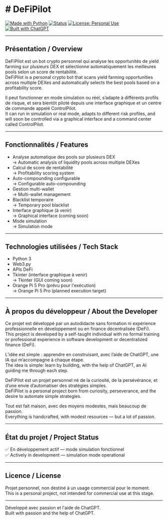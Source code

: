 # # DeFiPilot

[![Made with Python](https://img.shields.io/badge/Made%20with-Python-3776AB?logo=python&logoColor=white)](https://www.python.org/)
[![Status](https://img.shields.io/badge/status-in%20development-yellow)]()
[![License: Personal Use](https://img.shields.io/badge/license-Personal--Use-lightgrey)]()
[![Built with ChatGPT](https://img.shields.io/badge/built%20with-ChatGPT-10a37f?logo=openai&logoColor=white)](https://openai.com/chatgpt)

---

## Présentation / Overview

DeFiPilot est un bot crypto personnel qui analyse les opportunités de yield farming sur plusieurs DEX et sélectionne automatiquement les meilleures pools selon un score de rentabilité.  
DeFiPilot is a personal crypto bot that scans yield farming opportunities across multiple DEXes and automatically selects the best pools based on a profitability score.

Il peut fonctionner en mode simulation ou réel, s’adapte à différents profils de risque, et sera bientôt piloté depuis une interface graphique et un centre de commande appelé ControlPilot.  
It can run in simulation or real mode, adapts to different risk profiles, and will soon be controlled via a graphical interface and a command center called ControlPilot.

---

## Fonctionnalités / Features

- Analyse automatique des pools sur plusieurs DEX  
  → Automatic analysis of liquidity pools across multiple DEXes
- Calcul de score de rentabilité  
  → Profitability scoring system
- Auto-compounding configurable  
  → Configurable auto-compounding
- Gestion multi-wallet  
  → Multi-wallet management
- Blacklist temporaire  
  → Temporary pool blacklist
- Interface graphique (à venir)  
  → Graphical interface (coming soon)
- Mode simulation  
  → Simulation mode

---

## Technologies utilisées / Tech Stack

- Python 3  
- Web3.py  
- APIs DeFi  
- Tkinter (interface graphique à venir)  
  → Tkinter (GUI coming soon)  
- Orange Pi 5 Pro (prévu pour l'exécution)  
  → Orange Pi 5 Pro (planned execution target)

---

## À propos du développeur / About the Developer

Ce projet est développé par un autodidacte sans formation ni expérience professionnelle en développement ou en finance décentralisée (DeFi).  
This project is developed by a self-taught individual with no formal training or professional experience in software development or decentralized finance (DeFi).

L’idée est simple : apprendre en construisant, avec l’aide de ChatGPT, une IA qui m’accompagne à chaque étape.  
The idea is simple: learn by building, with the help of ChatGPT, an AI guiding me through each step.

DeFiPilot est un projet personnel né de la curiosité, de la persévérance, et d’une envie d’automatiser des stratégies simples.  
DeFiPilot is a personal project born from curiosity, perseverance, and the desire to automate simple strategies.

Tout est fait maison, avec des moyens modestes, mais beaucoup de passion.  
Everything is handcrafted, with modest resources — but a lot of passion.

---

## État du projet / Project Status

✅ En développement actif — mode simulation fonctionnel  
✅ Actively in development — simulation mode operational

---

## Licence / License

Projet personnel, non destiné à un usage commercial pour le moment.  
This is a personal project, not intended for commercial use at this stage.

---

Développé avec passion et l'aide de ChatGPT.  
Built with passion and the help of ChatGPT.


